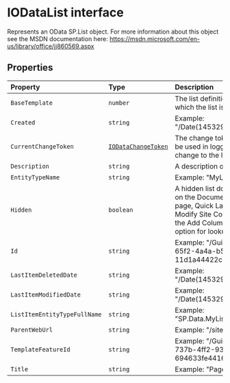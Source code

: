 # IODataList interface





Represents an OData SP.List object. For more information about this object see the MSDN documentation here: https://msdn.microsoft.com/en-us/library/office/jj860569.aspx




## Properties

| Property	   | Type	| Description|
|:-------------|:-------|:-----------|
|`BaseTemplate`      | `number` | The list definition type on which the list is based. |
|`Created`      | `string` | Example: "/Date(1453294804000)/" |
|`CurrentChangeToken`      | [`IODataChangeToken`](../sp-odata-types/iodatachangetoken.md) | The change token that will be used in logging the next change to the list. |
|`Description`      | `string` | A description of the List. |
|`EntityTypeName`      | `string` | Example: "MyListTitleList" |
|`Hidden`      | `boolean` | A hidden list does not appear on the Documents and Lists page, Quick Launch bar, the Modify Site Content page, or the Add Column page as an option for lookup fields. |
|`Id`      | `string` | Example: "/Guid(9fb9199b-65f2-4a4a-b597-11d1a44422c1)/" |
|`LastItemDeletedDate`      | `string` | Example: "/Date(1453294809000)/" |
|`LastItemModifiedDate`      | `string` | Example: "/Date(1453294809000)/" |
|`ListItemEntityTypeFullName`      | `string` | Example: "SP.Data.MyListTitleListItem" |
|`ParentWebUrl`      | `string` | Example: "/sites/PubSite" |
|`TemplateFeatureId`      | `string` | Example: "/Guid(22a9ef51-737b-4ff2-9346-694633fe4416)/" |
|`Title`      | `string` | Example: "Pages" |





